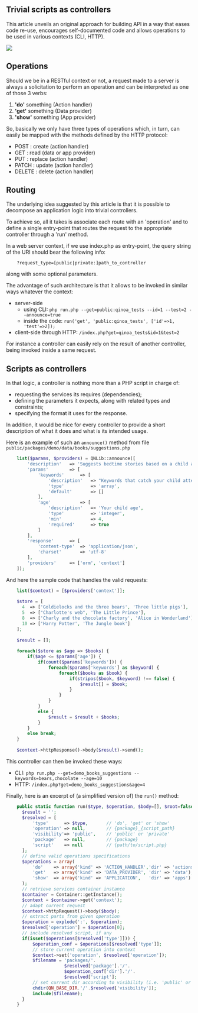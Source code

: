 ## Trivial scripts as controllers

This article unveils an original approach for building API in a way that eases code re-use, encourages self-documented code and allows operations to be used in various contexts (CLI, HTTP).

![](//i.imgur.com/wUwqlDWl.jpg)

## Operations

Should we be in a RESTful context or not, a request made to a server is always a solicitation to perform an operation and can be interpreted as one of those 3 verbs:

1.  **'do'** something (Action handler)
2.  **'get'** something (Data provider)
3.  **'show'** something (App provider)

So, basically we only have three types of operations which, in turn, can easily be mapped with the methods defined by the HTTP protocol:

*   POST : create (action handler)
*   GET : read (data or app provider)
*   PUT : replace (action handler)
*   PATCH : update (action handler)
*   DELETE : delete (action handler)

## Routing

The underlying idea suggested by this article is that it is possible to decompose an application logic into trivial controllers.

To achieve so, all it takes is associate each route with an 'operation' and to define a single entry-point that routes the request to the appropriate controller through a 'run' method.

In a web server context, if we use index.php as entry-point, the query string of the URI should bear the following info:
```
    ?request_type=[public|private:]path_to_controller
```

along with some optional parameters.

The advantage of such architecture is that it allows to be invoked in similar ways whatever the context:

*   server-side
    *   using CLI: `php run.php --get=public:qinoa_tests --id=1 --test=2 --announce=true`
    *   inside the code: `run('get', 'public:qinoa_tests', ['id'=>1, 'test'=>2]);`
*   client-side through HTTP: `/index.php?get=qinoa_tests&id=1&test=2`

For instance a controller can easily rely on the result of another controller, being invoked inside a same request.

## Scripts as controllers

In that logic, a controller is nothing more than a PHP script in charge of:

*   requesting the services its requires (dependencies);
*   defining the parameters it expects, along with related types and constraints;
*   specifying the format it uses for the response.

In addition, it would be nice for every controller to provide a short description of what it does and what is its intended usage.

Here is an example of such an `announce()` method from file `public/packages/demo/data/books/suggestions.php`
```php
    list($params, $providers) = QNLib::announce([
        'description'   => 'Suggests bedtime stories based on a child age and interest',
        'params'        => [
            'keywords' 		=> [
                'description'   => "Keywords that catch your child attention",
                'type'          => 'array',
                'default'       => []
            ],
            'age' 			=> [
                'description'   => 'Your child age',
                'type'          => 'integer',
                'min'           => 4,
                'required'      => true
            ]
        ],
        'response'      => [
            'content-type'  => 'application/json',
            'charset'       => 'utf-8'
        ],
        'providers'     => ['orm', 'context'] 
    ]);
```

And here the sample code that handles the valid requests:
```php
    list($context) = [$providers['context']];
    
    $store = [
      4  => ['Goldielocks and the three bears', 'Three little pigs'],
      5  => ["Charlotte's web", 'The Little Prince'],
      8  => ['Charly and the chocolate factory', 'Alice in Wonderland'],
      10 => ['Harry Potter', 'The Jungle book']
    ];
    
    $result = [];
    
    foreach($store as $age => $books) {
        if($age <= $params['age']) {
            if(count($params['keywords'])) {
                foreach($params['keywords'] as $keyword) {
                    foreach($books as $book) {
                        if(stripos($book, $keyword) !== false) {
                            $result[] = $book;
                        }
                    }
                }
            }
            else {
                $result = $result + $books;
            }
        }
        else break;
    }
    
    $context->httpResponse()->body($result)->send();
```

This controller can then be invoked these ways:

*   CLI: `php run.php --get=demo_books_suggestions --keywords=bears,chocolate --age=10`
*   HTTP: `/index.php?get=demo_books_suggestions&age=4`

Finally, here is an excerpt of (a simplified version of) the `run()` method:
```php
    public static function run($type, $operation, $body=[], $root=false) {
      $result = '';
      $resolved = [
          'type'      => $type,       // 'do', 'get' or 'show'
          'operation' => null,        // {package}_{script_path}
          'visibility'=> 'public',    // 'public' or 'private'
          'package'   => null,        // {package}   
          'script'    => null         // {path/to/script.php}
      ];
      // define valid operations specifications
      $operations = array(
          'do'    => array('kind' => 'ACTION_HANDLER','dir' => 'actions'),    
          'get'   => array('kind' => 'DATA_PROVIDER', 'dir' => 'data'), 
          'show'  => array('kind' => 'APPLICATION',   'dir' => 'apps')  
      );
      // retrieve services container instance   
      $container = Container::getInstance();    
      $context = $container->get('context');
      // adapt current request
      $context->httpRequest()->body($body);
      // extract parts from given operation
      $operation = explode(':', $operation);
      $resolved['operation'] = $operation[0];
      // include resolved script, if any
      if(isset($operations[$resolved['type']])) {
          $operation_conf = $operations[$resolved['type']];
          // store current operation into context
          $context->set('operation', $resolved['operation']);
          $filename = 'packages/'.
                      $resolved['package'].'/'.
                      $operation_conf['dir'].'/'.
                      $resolved['script'];
          // set current dir according to visibility (i.e. 'public' or 'private')
          chdir(QN_BASE_DIR.'/'.$resolved['visibility']);
          include($filename); 
      }
    }
```